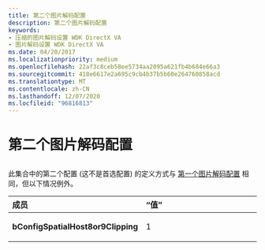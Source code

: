```yaml
---
title: 第二个图片解码配置
description: 第二个图片解码配置
keywords:
- 压缩的图片解码设置 WDK DirectX VA
- 图片解码设置 WDK DirectX VA
ms.date: 04/20/2017
ms.localizationpriority: medium
ms.openlocfilehash: 22af3c8ceb58ee5734aa2095a621fb4b684e66a3
ms.sourcegitcommit: 418e6617e2a695c9cb4b37b5b60e264760858acd
ms.translationtype: MT
ms.contentlocale: zh-CN
ms.lasthandoff: 12/07/2020
ms.locfileid: "96816813"
---
```

# <a name="second-picture-decoding-configuration"></a>第二个图片解码配置


## <span id="ddk_second_picture_decoding_configuration_gg"></span><span id="DDK_SECOND_PICTURE_DECODING_CONFIGURATION_GG"></span>


此集合中的第二个配置 (这不是首选配置) 的定义方式与 [第一个图片解码配置](first-picture-decoding-configuration.md) 相同，但以下情况例外。

<table>
<colgroup>
<col width="50%" />
<col width="50%" />
</colgroup>
<thead>
<tr class="header">
<th align="left">成员</th>
<th align="left">“值”</th>
</tr>
</thead>
<tbody>
<tr class="odd">
<td align="left"><p><strong>bConfigSpatialHost8or9Clipping</strong></p></td>
<td align="left"><p>1</p></td>
</tr>
</tbody>
</table>

 

 

 





